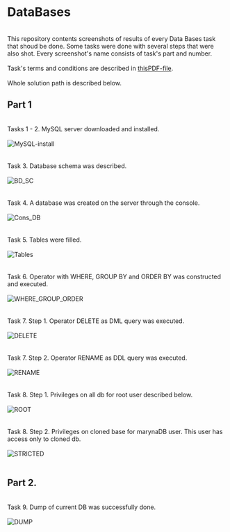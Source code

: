 # DataBases
<br> This repository contents screenshots of results of every Data Bases task that shoud be done. Some tasks were done with several steps that were also shot.
Every screenshot's name consists of task's part and number. </br>
<br> Task's terms and conditions are described in [thisPDF-file](https://github.com/marinaimeninnik/DataBases/blob/mainDBs/taskdb.pdf).</br>
<br> Whole solution path is described below.</br>
## Part 1
<br>Tasks 1 - 2. MySQL server downloaded and installed.</br>
<br>![MySQL-install](https://github.com/marinaimeninnik/DataBases/blob/mainDBs/DB_hw_p1_st1_2.png)</br>
</br>
<br>Task 3. Database schema was described.</br>
<br>![BD_SC](https://github.com/marinaimeninnik/DataBases/blob/mainDBs/DB_hw_p1_st3.png)</br>
</br>
<br>Task 4. A database was created on the server through the console.</br>
<br>![Cons_DB](https://github.com/marinaimeninnik/DataBases/blob/mainDBs/DB_hw_p1_st4.png)</br>
</br>
<br>Task 5. Tables were filled.</br>
<br>![Tables](https://github.com/marinaimeninnik/DataBases/blob/mainDBs/DB_hw_p1_st5.png)</br>
</br>
<br>Task 6. Operator with WHERE, GROUP BY and ORDER BY was constructed and executed.</br>
<br>![WHERE_GROUP_ORDER](https://github.com/marinaimeninnik/DataBases/blob/mainDBs/DB_hw_p1_st6.png)</br>
</br>
<br>Task 7. Step 1. Operator DELETE as DML query was executed.</br>
<br>![DELETE](https://github.com/marinaimeninnik/DataBases/blob/mainDBs/DB_hw_p1_st7_1.png)</br>
</br>
<br>Task 7. Step 2. Operator RENAME as DDL query was executed.</br>
<br>![RENAME](https://github.com/marinaimeninnik/DataBases/blob/mainDBs/DB_hw_p1_st7_2.png)</br>
</br>
<br>Task 8. Step 1. Privileges on all db for root user described below.</br>
<br>![ROOT](https://github.com/marinaimeninnik/DataBases/blob/mainDBs/DB_hw_p1_st8.png)</br>
</br>
<br>Task 8. Step 2. Privileges on cloned base for marynaDB user. This user has access only to cloned db.</br>
<br>![STRICTED](https://github.com/marinaimeninnik/DataBases/blob/mainDBs/DB_hw_p1_st8_2.png)</br>
</br>
## Part 2.
<br>Task 9. Dump of current DB was successfully done.</br>
<br>![DUMP](https://github.com/marinaimeninnik/DataBases/blob/mainDBs/DB_hw_p2_st1.png)</br>
<br></br>
<br></br>
<br></br>
<br></br>
<br></br>
